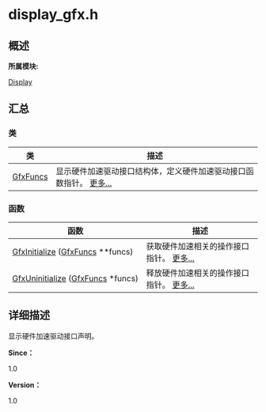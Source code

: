 # display_gfx.h


## **概述**

**所属模块:**

[Display](_display.md)


## **汇总**


### 类

  | 类 | 描述 | 
| -------- | -------- |
| [GfxFuncs](_gfx_funcs.md) | 显示硬件加速驱动接口结构体，定义硬件加速驱动接口函数指针。&nbsp;[更多...](_gfx_funcs.md) | 


### 函数

  | 函数 | 描述 | 
| -------- | -------- |
| [GfxInitialize](_display.md#gfxinitialize)&nbsp;([GfxFuncs](_gfx_funcs.md)&nbsp;\*\*funcs) | 获取硬件加速相关的操作接口指针。&nbsp;[更多...](_display.md#gfxinitialize) | 
| [GfxUninitialize](_display.md#gfxuninitialize)&nbsp;([GfxFuncs](_gfx_funcs.md)&nbsp;\*funcs) | 释放硬件加速相关的操作接口指针。&nbsp;[更多...](_display.md#gfxuninitialize) | 


## **详细描述**

显示硬件加速驱动接口声明。

**Since：**

1.0

**Version：**

1.0
